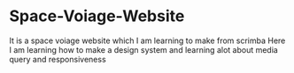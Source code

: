 # Space-Voiage-Website

It is a space voiage website which I am learning to make from scrimba
Here I am learning how to make a design system and learning alot about media query and responsiveness
